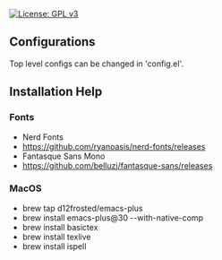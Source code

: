 [![License: GPL v3](https://img.shields.io/badge/License-GPLv3-blue.svg)](https://www.gnu.org/licenses/gpl-3.0)

## Configurations
Top level configs can be changed in 'config.el'.

## Installation Help
### Fonts
- Nerd Fonts
 - https://github.com/ryanoasis/nerd-fonts/releases
- Fantasque Sans Mono
 - https://github.com/belluzj/fantasque-sans/releases

### MacOS
- brew tap d12frosted/emacs-plus
- brew install emacs-plus@30 --with-native-comp
- brew install basictex
- brew install texlive
- brew install ispell
